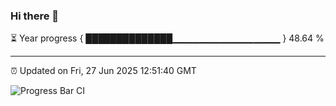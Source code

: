 ### Hi there 👋

⏳ Year progress { ██████████████▁▁▁▁▁▁▁▁▁▁▁▁▁▁▁▁ } 48.64 %

---

⏰ Updated on Fri, 27 Jun 2025 12:51:40 GMT

![Progress Bar CI](https://github.com/ZhaoGui/ZhaoGui/workflows/Progress%20Bar%20CI/badge.svg)
